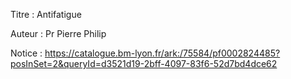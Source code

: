 Titre : Antifatigue

Auteur : Pr Pierre Philip

Notice : https://catalogue.bm-lyon.fr/ark:/75584/pf0002824485?posInSet=2&queryId=d3521d19-2bff-4097-83f6-52d7bd4dce62 
